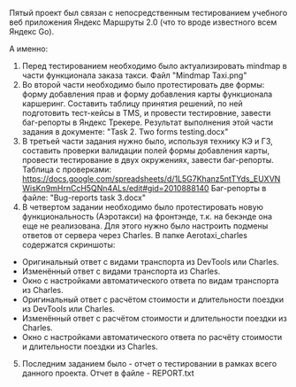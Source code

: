 Пятый проект был связан с непосредственным тестированием учебного веб приложения Яндекс Маршруты 2.0 (что то вроде известного всем Яндекс Go).

А именно:

1. Перед тестированием необходимо было актуализировать mindmap в части функционала заказа такси. Файл "Mindmap Taxi.png"
2. Во второй части необходимо было протестировать две формы: форму добавления прав и форму добавления карты функционала каршеринг. Составить таблицу принятия решений, по ней подготовить тест-кейсы в TMS, и провести тестировние, завести баг-репорты в Яндекс Трекере.
Результат выполнения этой части задания в документе: "Task 2. Two forms testing.docx"
3. В третьей части задания нужно было, используя технику КЭ и ГЗ, составить проверки валидации полей формы добавления карты, провести тестирование в двух окружениях, завести баг-репорты. 
Таблица с проверками:
https://docs.google.com/spreadsheets/d/1L5G7Khanz5ntTYds_EUXVNWisKn9mHrnCcH5QNn4ALs/edit#gid=2010888140
Баг-репорты в файле: "Bug-reports task 3.docx"
4. В четвертом задании необходимо было протестировать новую функциональность (Аэротакси) на фронтэнде, т.к. на бекэнде она еще не реализована. Для этого нужно было настроить подмены ответов от сервера через Charles. В папке Aerotaxi_charles содержатся скриншоты:
- Оригинальный ответ с видами транспорта из DevTools или Charles.
- Изменённый ответ с видами транспорта из Charles.
- Окно с настройками автоматического ответа по видам транспорта из Charles.
- Оригинальный ответ с расчётом стоимости и длительности поездки из DevTools или Charles.
- Изменённый ответ с расчётом стоимости и длительности поездки из Charles.
- Окно с настройками автоматического ответа по расчёту стоимости и длительности поездки из Charles.
5. Последним заданием было - отчет о тестировании в рамках всего данного проекта. Отчет в файле - REPORT.txt

